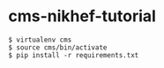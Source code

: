 # cms-nikhef-tutorial

```
$ virtualenv cms
$ source cms/bin/activate
$ pip install -r requirements.txt
```

